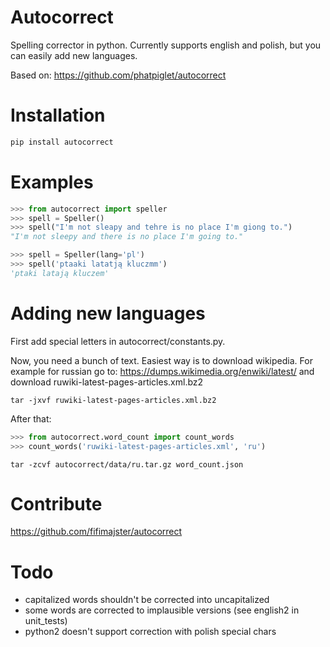 # Autocorrect
Spelling corrector in python. Currently supports english and polish, but you can easily add new languages.

Based on: https://github.com/phatpiglet/autocorrect

# Installation
```bash
pip install autocorrect
```

# Examples
```python
>>> from autocorrect import speller
>>> spell = Speller()
>>> spell("I'm not sleapy and tehre is no place I'm giong to.")
"I'm not sleepy and there is no place I'm going to."

>>> spell = Speller(lang='pl')
>>> spell('ptaaki latatją kluczmm')                                         
'ptaki latają kluczem'
```

# Adding new languages
First add special letters in autocorrect/constants.py.

Now, you need a bunch of text. Easiest way is to download wikipedia.
For example for russian go to:
https://dumps.wikimedia.org/enwiki/latest/ 
and download ruwiki-latest-pages-articles.xml.bz2

```
tar -jxvf ruwiki-latest-pages-articles.xml.bz2
```

After that:

```python
>>> from autocorrect.word_count import count_words
>>> count_words('ruwiki-latest-pages-articles.xml', 'ru')
```

```
tar -zcvf autocorrect/data/ru.tar.gz word_count.json
```

# Contribute
https://github.com/fifimajster/autocorrect

# Todo
- capitalized words shouldn't be corrected into uncapitalized
- some words are corrected to implausible versions (see english2 in unit_tests)
- python2 doesn't support correction with polish special chars